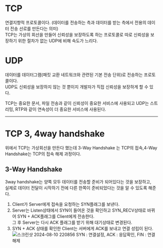 # TCP
연결지향적 프로토콜이다. (데이터를 전송하는 측과 데이터를 받는 측에서 전용의 데이터 전송 선로를 만든다는 의미)         
TCP는 가상의 회선을 만들어 신뢰성을 보장하도록 하는 프로토콜로 따로 신뢰성을 보장하기 위한 절차가 없는 UDP에 비해 속도가 느리다.

# UDP
데이터를 데이터그램(패킷 교환 네트워크와 관련된 기본 전송 단위)로 전송하는 프로토콜이다.        
UDP도 신뢰성을 보장하지 않는 것 뿐이지 개발자가 직접 신뢰성을 보장하게 할 수 있다.        

TCP는 중요한 문서, 파일 전송과 같이 신뢰성이 중요한 서비스에 사용되고 UDP는 스트리밍, RTP와 같이 연속성이 더 중요한 서비스에 사용된다.

---

# TCP 3, 4way handshake
위에서 TCP는 가상회선을 만든다 했는데 3-Way Handshake 는 TCP의 접속,4-Way Handshake는 TCP의 접속 해제 과정이다.      

## 3-Way Handshake
3way handshake는 양쪽 모두 데이터를 전송할 준비가 되어있다는 것을 보장하고,         
실제로 데이터 전달이 시작하기 전에 다른 한쪽이 준비되었다는 것을 알 수 있도록 해준다.
1. Client가 Server에게 접속을 요청하는 SYN플래그를 보낸다.
2. Server는 Listen상태에서 SYN이 들어온 것을 확인하고 SYN_RECV상태로 바뀌어 SYN + ACK플래그를 Client에게 전송한다.        
그 후 Server는 다시 ACK 플래그를 받기 위해 대기상태로 변경된다.
3. SYN + ACK 상태를 확인한 Client는 서버에게 ACK를 보내고 연결 성립이 된다.
![스크린샷 2024-08-10 220856](https://github.com/user-attachments/assets/014b0522-14a1-4c64-aa3f-62de69b0814d)
SYN : 연결설정, ACK : 응답확인, FIN : 연결해제        


